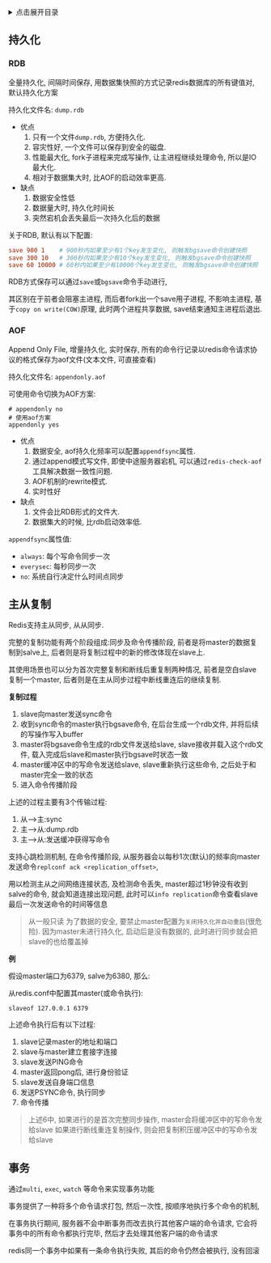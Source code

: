 <details>
<summary>点击展开目录</summary>
<!-- TOC -->

- [持久化](#持久化)
    - [RDB](#rdb)
    - [AOF](#aof)
- [主从复制](#主从复制)
- [事务](#事务)

<!-- /TOC -->
</details>

## 持久化

### RDB

全量持久化, 间隔时间保存, 用数据集快照的方式记录redis数据库的所有键值对, 默认持久化方案

持久化文件名: `dump.rdb`

* 优点
    1. 只有一个文件`dump.rdb`, 方便持久化.
    2. 容灾性好, 一个文件可以保存到安全的磁盘.
    3. 性能最大化, fork子进程来完成写操作, 让主进程继续处理命令, 所以是IO最大化.
    4. 相对于数据集大时, 比AOF的启动效率更高.
* 缺点
    1. 数据安全性低
    2. 数据量大时, 持久化时间长
    3. 突然宕机会丢失最后一次持久化后的数据

关于RDB, 默认有以下配置:
```conf
save 900 1    # 900秒内如果至少有1个key发生变化, 则触发bgsave命令创建快照
save 300 10   # 300秒内如果至少有10个key发生变化, 则触发bgsave命令创建快照
save 60 10000 # 60秒内如果至少有10000个key发生变化, 则触发bgsave命令创建快照
```

RDB方式保存可以通过`save`或`bgsave`命令手动进行,

其区别在于前者会阻塞主进程, 而后者fork出一个save用子进程, 不影响主进程, 基于`copy on write(COW)`原理, 此时两个进程共享数据, save结束通知主进程后退出.

### AOF

Append Only File, 增量持久化, 实时保存, 所有的命令行记录以redis命令请求协议的格式保存为aof文件(文本文件, 可直接查看)

持久化文件名: `appendonly.aof`

可使用命令切换为AOF方案:

```shell
# appendonly no
# 使用aof方案
appendonly yes
```

* 优点
    1. 数据安全, aof持久化频率可以配置`appendfsync`属性.
    2. 通过append模式写文件, 即使中途服务器宕机, 可以通过`redis-check-aof`工具解决数据一致性问题.
    3. AOF机制的rewrite模式.
    4. 实时性好
* 缺点
    1. 文件会比RDB形式的文件大.
    2. 数据集大的时候, 比rdb启动效率低.
 
`appendfsync`属性值:

* `always`: 每个写命令同步一次
* `everysec`: 每秒同步一次
* `no`: 系统自行决定什么时间点同步

## 主从复制

Redis支持主从同步, 从从同步.

完整的复制功能有两个阶段组成:同步及命令传播阶段, 前者是将master的数据复制到salve上, 后者则是将复制过程中的新的修改体现在slave上.

其使用场景也可以分为首次完整复制和断线后重复制两种情况, 前者是空白slave复制一个master, 后者则是在主从同步过程中断线重连后的继续复制.

**复制过程**

1. slave向master发送sync命令
2. 收到sync命令的master执行bgsave命令, 在后台生成一个rdb文件, 并将后续的写操作写入buffer
3. master将bgsave命令生成的rdb文件发送给slave, slave接收并载入这个rdb文件, 载入完成后slave和master执行bgsave时状态一致
4. master缓冲区中的写命令发送给slave, slave重新执行这些命令, 之后处于和master完全一致的状态
5. 进入命令传播阶段

上述的过程主要有3个传输过程:

1. 从-->主:sync
2. 主-->从:dump.rdb
3. 主-->从:发送缓冲获得写命令

支持心跳检测机制, 在命令传播阶段, 从服务器会以每秒1次(默认)的频率向master发送命令`replconf ack <replication_offset>`, 

用以检测主从之间网络连接状态, 及检测命令丢失, master超过1秒钟没有收到salve的命令, 就会知道连接出现问题, 此时可以`info replication`命令查看slave最后一次发送命令的时间等信息

> 从一般只读
> 为了数据的安全, 要禁止master配置为`关闭持久化并自动重启`(很危险).
> 因为master未进行持久化, 启动后是没有数据的, 此时进行同步就会把slave的也给覆盖掉

**例**

假设master端口为6379, salve为6380, 那么:

从redis.conf中配置其master(或命令执行):
```
slaveof 127.0.0.1 6379
```
上述命令执行后有以下过程:

1. slave记录master的地址和端口
2. slave与master建立套接字连接
3. slave发送PING命令
4. master返回pong后, 进行身份验证
5. slave发送自身端口信息
6. 发送PSYNC命令, 执行同步
7. 命令传播

> 上述6中, 如果进行的是首次完整同步操作, master会将缓冲区中的写命令发给slave
> 如果进行断线重连复制操作, 则会把复制积压缓冲区中的写命令发给slave

## 事务

通过`multi`, `exec`, `watch` 等命令来实现事务功能

事务提供了一种将多个命令请求打包, 然后一次性, 按顺序地执行多个命令的机制,

在事务执行期间, 服务器不会中断事务而改去执行其他客户端的命令请求, 它会将事务中的所有命令都执行完毕, 然后才去处理其他客户端的命令请求

redis同一个事务中如果有一条命令执行失败, 其后的命令仍然会被执行, 没有回滚
